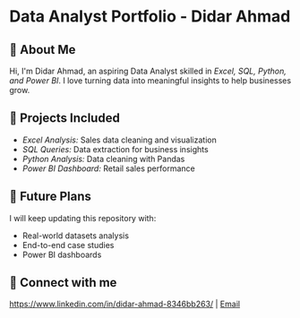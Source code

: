 # Data Analyst Portfolio - Didar Ahmad

## 👋 About Me
Hi, I'm Didar Ahmad, an aspiring Data Analyst skilled in *Excel, SQL, Python, and Power BI*. I love turning data into meaningful insights to help businesses grow.

## 💼 Projects Included
- *Excel Analysis:* Sales data cleaning and visualization
- *SQL Queries:* Data extraction for business insights
- *Python Analysis:* Data cleaning with Pandas
- *Power BI Dashboard:* Retail sales performance

## 🚀 Future Plans
I will keep updating this repository with:
- Real-world datasets analysis
- End-to-end case studies
- Power BI dashboards

## 🔗 Connect with me
https://www.linkedin.com/in/didar-ahmad-8346bb263/ | [Email]( @OOFFICIALDIDARAHMAD@GMAIL.COM )
